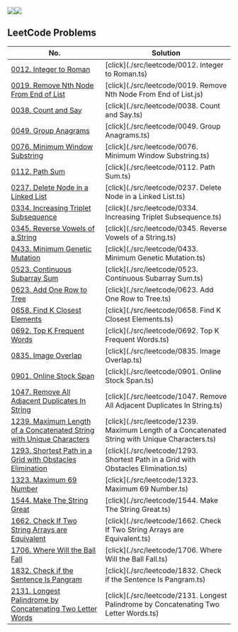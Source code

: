 ![](https://img.shields.io/badge/JavaScript-gray?&logo=JavaScript)![](https://img.shields.io/badge/TypeScript-lightgray?&logo=TypeScript)

## LeetCode Problems
 No. | Solution |
------------- | ------------------------------- 
|[0012. Integer to Roman](https://leetcode.com/problems/integer-to-roman)|[click](./src/leetcode/0012. Integer to Roman.ts)|
|[0019. Remove Nth Node From End of List](https://leetcode.com/problems/remove-nth-node-from-end-of-list)|[click](./src/leetcode/0019. Remove Nth Node From End of List.js)|
|[0038. Count and Say](https://leetcode.com/problems/count-and-say)|[click](./src/leetcode/0038. Count and Say.ts)|
|[0049. Group Anagrams](https://leetcode.com/problems/group-anagrams)|[click](./src/leetcode/0049. Group Anagrams.ts)|
|[0076. Minimum Window Substring](https://leetcode.com/problems/minimum-window-substring)|[click](./src/leetcode/0076. Minimum Window Substring.ts)|
|[0112. Path Sum](https://leetcode.com/problems/path-sum)|[click](./src/leetcode/0112. Path Sum.ts)|
|[0237. Delete Node in a Linked List](https://leetcode.com/problems/delete-node-in-a-linked-list)|[click](./src/leetcode/0237. Delete Node in a Linked List.ts)|
|[0334. Increasing Triplet Subsequence](https://leetcode.com/problems/increasing-triplet-subsequence)|[click](./src/leetcode/0334. Increasing Triplet Subsequence.ts)|
|[0345. Reverse Vowels of a String](https://leetcode.com/problems/reverse-vowels-of-a-string)|[click](./src/leetcode/0345. Reverse Vowels of a String.ts)|
|[0433. Minimum Genetic Mutation](https://leetcode.com/problems/minimum-genetic-mutation)|[click](./src/leetcode/0433. Minimum Genetic Mutation.ts)|
|[0523. Continuous Subarray Sum](https://leetcode.com/problems/continuous-subarray-sum)|[click](./src/leetcode/0523. Continuous Subarray Sum.ts)|
|[0623. Add One Row to Tree](https://leetcode.com/problems/add-one-row-to-tree)|[click](./src/leetcode/0623. Add One Row to Tree.ts)|
|[0658. Find K Closest Elements](https://leetcode.com/problems/find-k-closest-elements)|[click](./src/leetcode/0658. Find K Closest Elements.ts)|
|[0692. Top K Frequent Words](https://leetcode.com/problems/top-k-frequent-words)|[click](./src/leetcode/0692. Top K Frequent Words.ts)|
|[0835. Image Overlap](https://leetcode.com/problems/image-overlap)|[click](./src/leetcode/0835. Image Overlap.ts)|
|[0901. Online Stock Span](https://leetcode.com/problems/online-stock-span)|[click](./src/leetcode/0901. Online Stock Span.ts)|
|[1047. Remove All Adjacent Duplicates In String](https://leetcode.com/problems/remove-all-adjacent-duplicates-in-string)|[click](./src/leetcode/1047. Remove All Adjacent Duplicates In String.ts)|
|[1239. Maximum Length of a Concatenated String with Unique Characters](https://leetcode.com/problems/maximum-length-of-a-concatenated-string-with-unique-characters)|[click](./src/leetcode/1239. Maximum Length of a Concatenated String with Unique Characters.ts)|
|[1293. Shortest Path in a Grid with Obstacles Elimination](https://leetcode.com/problems/shortest-path-in-a-grid-with-obstacles-elimination)|[click](./src/leetcode/1293. Shortest Path in a Grid with Obstacles Elimination.ts)|
|[1323. Maximum 69 Number](https://leetcode.com/problems/maximum-69-number)|[click](./src/leetcode/1323. Maximum 69 Number.ts)|
|[1544. Make The String Great](https://leetcode.com/problems/make-the-string-great)|[click](./src/leetcode/1544. Make The String Great.ts)|
|[1662. Check If Two String Arrays are Equivalent](https://leetcode.com/problems/check-if-two-string-arrays-are-equivalent)|[click](./src/leetcode/1662. Check If Two String Arrays are Equivalent.ts)|
|[1706. Where Will the Ball Fall](https://leetcode.com/problems/where-will-the-ball-fall)|[click](./src/leetcode/1706. Where Will the Ball Fall.ts)|
|[1832. Check if the Sentence Is Pangram](https://leetcode.com/problems/check-if-the-sentence-is-pangram)|[click](./src/leetcode/1832. Check if the Sentence Is Pangram.ts)|
|[2131. Longest Palindrome by Concatenating Two Letter Words](https://leetcode.com/problems/longest-palindrome-by-concatenating-two-letter-words)|[click](./src/leetcode/2131. Longest Palindrome by Concatenating Two Letter Words.ts)|

